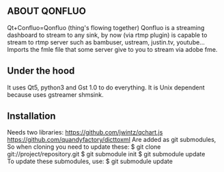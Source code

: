 ABOUT QONFLUO
-------------
Qt+Confluo=Qonfluo (thing's flowing together)
Qonfluo is a streaming dashboard to stream to any sink, by now (via rtmp plugin) is capable to stream to rtmp server such as bambuser, ustream, justin.tv, youtube... Imports the fmle file that some server give to you to stream via adobe fme.

Under the hood
--------------
It uses Qt5, python3 and Gst 1.0 to do everything. It is Unix dependent because uses gstreamer shmsink.

Installation
------------
Needs two libraries:
    https://github.com/jwintz/qchart.js
    https://github.com/quandyfactory/dicttoxml
Are added as git submodules, So when cloning you need to update these:
    $ git clone git://project/repository.git
    $ git submodule init
    $ git submodule update    
To update these submodules, use:
    $ git submodule update
    